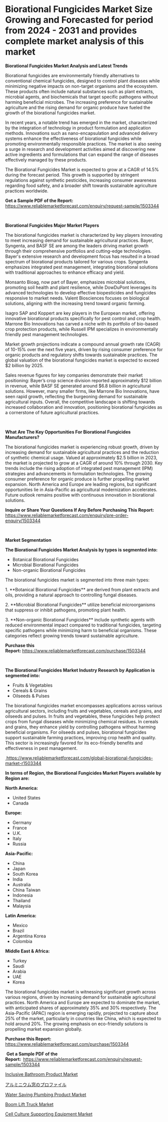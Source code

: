 <p><h1>Biorational Fungicides Market Size Growing and Forecasted for period from 2024 - 2031 and provides complete market analysis of this market</h1></p><p><strong>Biorational Fungicides Market Analysis and Latest Trends</strong></p>
<p><p>Biorational fungicides are environmentally friendly alternatives to conventional chemical fungicides, designed to control plant diseases while minimizing negative impacts on non-target organisms and the ecosystem. These products often include natural substances such as plant extracts, microbial agents, and biochemicals that target specific pathogens without harming beneficial microbes. The increasing preference for sustainable agriculture and the rising demand for organic produce have fueled the growth of the biorational fungicides market.</p><p>In recent years, a notable trend has emerged in the market, characterized by the integration of technology in product formulation and application methods. Innovations such as nano-encapsulation and advanced delivery systems enhance the effectiveness of biorational fungicides while promoting environmentally responsible practices. The market is also seeing a surge in research and development activities aimed at discovering new active ingredients and formulations that can expand the range of diseases effectively managed by these products.</p><p>The Biorational Fungicides Market is expected to grow at a CAGR of 14.5% during the forecast period. This growth is supported by stringent regulations against synthetic pesticides, increasing consumer awareness regarding food safety, and a broader shift towards sustainable agriculture practices worldwide.</p></p>
<p><strong>Get a Sample PDF of the Report:&nbsp;</strong> <a href="https://www.reliablemarketforecast.com/enquiry/request-sample/1503344?utm_campaign=1082&utm_medium=2&utm_source=Github&utm_content=ia&utm_term=27092024&utm_id=biorational-fungicides">https://www.reliablemarketforecast.com/enquiry/request-sample/1503344</a></p>
<p>&nbsp;</p>
<p><strong>Biorational Fungicides Major Market Players</strong></p>
<p><p>The biorational fungicides market is characterized by key players innovating to meet increasing demand for sustainable agricultural practices. Bayer, Syngenta, and BASF SE are among the leaders driving market growth through their comprehensive portfolios and cutting-edge technologies. Bayer's extensive research and development focus has resulted in a broad spectrum of biorational products tailored for various crops. Syngenta emphasizes integrated pest management, integrating biorational solutions with traditional approaches to enhance efficacy and yield.</p><p>Monsanto Bioag, now part of Bayer, emphasizes microbial solutions, promoting soil health and plant resilience, while DowDuPont leverages its advanced technologies to develop effective biopesticides and fungicides responsive to market needs. Valent Biosciences focuses on biological solutions, aligning with the increasing trend toward organic farming. </p><p>Isagro SAP and Koppert are key players in the European market, offering innovative biorational products specifically for pest control and crop health. Marrone Bio Innovations has carved a niche with its portfolio of bio-based crop protection products, while Russell IPM specializes in environmentally friendly pest management technologies.</p><p>Market growth projections indicate a compound annual growth rate (CAGR) of 10-15% over the next five years, driven by rising consumer preference for organic products and regulatory shifts towards sustainable practices. The global valuation of the biorational fungicides market is expected to exceed $2 billion by 2025.</p><p>Sales revenue figures for key companies demonstrate their market positioning: Bayer’s crop science division reported approximately $12 billion in revenue, while BASF SE generated around $6.8 billion in agricultural solutions. However, many smaller firms, like Marrone Bio Innovations, have seen rapid growth, reflecting the burgeoning demand for sustainable agricultural inputs. Overall, the competitive landscape is shifting towards increased collaboration and innovation, positioning biorational fungicides as a cornerstone of future agricultural practices.</p></p>
<p>&nbsp;</p>
<p><strong>What Are The Key Opportunities For Biorational Fungicides Manufacturers?</strong></p>
<p><p>The biorational fungicides market is experiencing robust growth, driven by increasing demand for sustainable agricultural practices and the reduction of synthetic chemical usage. Valued at approximately $2.5 billion in 2023, the market is projected to grow at a CAGR of around 10% through 2030. Key trends include the rising adoption of integrated pest management (IPM) strategies and advancements in formulation technologies. The growing consumer preference for organic produce is further propelling market expansion. North America and Europe are leading regions, but significant opportunities lie in Asia-Pacific as agricultural modernization accelerates. Future outlook remains positive with continuous innovation in biorational solutions.</p></p>
<p><strong>Inquire or Share Your Questions If Any Before Purchasing This Report:</strong> <a href="https://www.reliablemarketforecast.com/enquiry/pre-order-enquiry/1503344?utm_campaign=1082&utm_medium=2&utm_source=Github&utm_content=ia&utm_term=27092024&utm_id=biorational-fungicides">https://www.reliablemarketforecast.com/enquiry/pre-order-enquiry/1503344</a></p>
<p>&nbsp;</p>
<p><strong>Market Segmentation</strong></p>
<p><strong>The Biorational Fungicides Market Analysis by types is segmented into:</strong></p>
<p><ul><li>Botanical Biorational Fungicides</li><li>Microbial Biorational Fungicides</li><li>Non-organic Biorational Fungicides</li></ul></p>
<p><p>The biorational fungicides market is segmented into three main types: </p><p>1. **Botanical Biorational Fungicides** are derived from plant extracts and oils, providing a natural approach to controlling fungal diseases. </p><p>2. **Microbial Biorational Fungicides** utilize beneficial microorganisms that suppress or inhibit pathogens, promoting plant health. </p><p>3. **Non-organic Biorational Fungicides** include synthetic agents with reduced environmental impact compared to traditional fungicides, targeting specific pathogens while minimizing harm to beneficial organisms. These categories reflect growing trends toward sustainable agriculture.</p></p>
<p><strong>Purchase this Report:&nbsp;</strong><a href="https://www.reliablemarketforecast.com/purchase/1503344?utm_campaign=1082&utm_medium=2&utm_source=Github&utm_content=ia&utm_term=27092024&utm_id=biorational-fungicides">https://www.reliablemarketforecast.com/purchase/1503344</a></p>
<p>&nbsp;</p>
<p><strong>The Biorational Fungicides Market Industry Research by Application is segmented into:</strong></p>
<p><ul><li>Fruits & Vegetables</li><li>Cereals & Grains</li><li>Oilseeds & Pulses</li></ul></p>
<p><p>The biorational fungicides market encompasses applications across various agricultural sectors, including fruits and vegetables, cereals and grains, and oilseeds and pulses. In fruits and vegetables, these fungicides help protect crops from fungal diseases while minimizing chemical residues. In cereals and grains, they enhance yield by controlling pathogens without harming beneficial organisms. For oilseeds and pulses, biorational fungicides support sustainable farming practices, improving crop health and quality. This sector is increasingly favored for its eco-friendly benefits and effectiveness in pest management.</p></p>
<p><a href="https://www.reliablemarketforecast.com/global-biorational-fungicides-market-r1503344?utm_campaign=1082&utm_medium=2&utm_source=Github&utm_content=ia&utm_term=27092024&utm_id=biorational-fungicides">&nbsp;https://www.reliablemarketforecast.com/global-biorational-fungicides-market-r1503344</a></p>
<p><strong>In terms of Region, the Biorational Fungicides Market Players available by Region are:</strong></p>
<p>
    <p> <strong> North America: </strong>
        <ul>
            <li>United States</li>
            <li>Canada</li>
        </ul>
        </p> 
    <p> <strong> Europe: </strong>
        <ul>
            <li>Germany</li>
            <li>France</li>
            <li>U.K.</li>
            <li>Italy</li>
            <li>Russia</li>
        </ul>
        </p> 
    <p> <strong> Asia-Pacific: </strong>
        <ul>
            <li>China</li>
            <li>Japan</li>
            <li>South Korea</li>
            <li>India</li>
            <li>Australia</li>
            <li>China Taiwan</li>
            <li>Indonesia</li>
            <li>Thailand</li>
            <li>Malaysia</li>
        </ul>
        </p> 
    <p> <strong> Latin America: </strong>
        <ul>
            <li>Mexico</li>
            <li>Brazil</li>
            <li>Argentina Korea</li>
            <li>Colombia</li>
        </ul>
        </p> 
    <p> <strong> Middle East & Africa: </strong>
        <ul>
            <li>Turkey</li>
            <li>Saudi</li>
            <li>Arabia</li>
            <li>UAE</li>
            <li>Korea</li>
        </ul>
    </p>
    </p>
<p><p>The biorational fungicides market is witnessing significant growth across various regions, driven by increasing demand for sustainable agricultural practices. North America and Europe are expected to dominate the market, with anticipated shares of approximately 35% and 30% respectively. The Asia-Pacific (APAC) region is emerging rapidly, projected to capture about 25% of the market, particularly in countries like China, which is expected to hold around 20%. The growing emphasis on eco-friendly solutions is propelling market expansion globally.</p></p>
<p><strong>Purchase this Report: </strong><a href="https://www.reliablemarketforecast.com/purchase/1503344?utm_campaign=1082&utm_medium=2&utm_source=Github&utm_content=ia&utm_term=27092024&utm_id=biorational-fungicides">https://www.reliablemarketforecast.com/purchase/1503344</a></p>
<p>&nbsp;<strong>Get a Sample PDF of the Report:&nbsp;&nbsp;</strong><a href="https://www.reliablemarketforecast.com/enquiry/request-sample/1503344?utm_campaign=1082&utm_medium=2&utm_source=Github&utm_content=ia&utm_term=27092024&utm_id=biorational-fungicides">https://www.reliablemarketforecast.com/enquiry/request-sample/1503344</a></p>
<p><strong></strong></p>
<p><p><a href="https://issuu.com/reportprime-2/docs/inclusive-bathroom-product-market-s_19e8a0e11077f2?utm_campaign=1082&utm_medium=2&utm_source=Github&utm_content=ia&utm_term=27092024&utm_id=biorational-fungicides">Inclusive Bathroom Product Market</a></p><p><a href="https://github.com/lababdou/Market-Research-Report-List-6/blob/main/871259815579.md?utm_campaign=1082&utm_medium=2&utm_source=Github&utm_content=ia&utm_term=27092024&utm_id=biorational-fungicides">アルミニウム窓のプロファイル</a></p><p><a href="https://issuu.com/reportprime-2/docs/water-saving-plumbing-product-marke_00b97de68848e2?utm_campaign=1082&utm_medium=2&utm_source=Github&utm_content=ia&utm_term=27092024&utm_id=biorational-fungicides">Water Saving Plumbing Product Market</a></p><p><a href="https://www.linkedin.com/pulse/emerging-boom-lift-truck-market-opportunities-analysis-investors-stakeholders-weobe?trackingId=LxY7HFIOQdC8XIJbgCFYpQ%3D%3D&utm_campaign=1082&utm_medium=2&utm_source=Github&utm_content=ia&utm_term=27092024&utm_id=biorational-fungicides">Boom Lift Truck Market</a></p><p><a href="https://github.com/DorinaOsmani364/Market-Research-Report-List-1/blob/main/cell-culture-supporting-equipment-market.md?utm_campaign=1082&utm_medium=2&utm_source=Github&utm_content=ia&utm_term=27092024&utm_id=biorational-fungicides">Cell Culture Supporting Equipment Market</a></p></p>